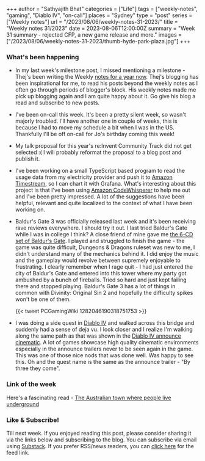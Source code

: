 +++
author = "Sathyajith Bhat"
categories = ["Life"]
tags = ["weekly-notes",  "gaming", "Diablo IV", "on-call"]
places = "Sydney"
type = "post"
series = ["Weekly notes"]
url = "/2023/08/06/weekly-notes-31-2023/"
title = "Weekly notes 31/2023"
date = 2023-08-06T12:00:00Z
summary = "Week 31 summary - rejected CFP, a new game release and more."
images = ["/2023/08/06/weekly-notes-31-2023/thumb-hyde-park-plaza.jpg"]
+++

### What's been happening

* In my last week's milestone post, I missed mentioning a milestone - Thej's been writing the Weekly [notes for a year now](https://thejeshgn.com/2023/07/28/weekly-notes-30-2023/). Thej's blogging has been inspirational for me, to read his posts beyond the weekly notes as I often go through periods of blogger's block. His weekly notes made me pick up blogging again and I am quite happy about it. Go give his blog a read and subscribe to new posts. 
* I've been on-call this week. It's been a pretty silent week, so wasn't majorly troubled. I'll have another one in couple of weeks, this is because I had to move my schedule a bit when I was in the US. Thankfully I'll be off on-call for Jo's birthday coming this week!
* My talk proposal for this year's re:Invent Community Track did not get selected :( I will probably reformat the proposal to a blog post and publish it. 
* I've been working on a small TypeScript based program to read the usage data from my electricity provider and push it to [Amazon Timestream](https://aws.amazon.com/timestream/), so I can chart it with Grafana. What's interesting about this project is that I've been using [Amazon CodeWhisperer](https://aws.amazon.com/codewhisperer/) to help me out and I've been pretty impressed. A lot of the suggestions have been helpful, relevant and quite localized to the context of what I have been working on. 
* Baldur's Gate 3 was officially released last week and it's been receiving rave reviews everywhere. I should try it out. I last tried Baldur's Gate while I was in college I think? A close friend of mine gave me [the 6-CD set of Baldur's Gate](https://twitter.com/PCGamingWiki/status/1282046190318751753/photo/1). I played and struggled to finish the game - the game was quite difficult, Dungeons & Dragons ruleset was new to me, I didn't understand many of the mechanics behind it. I did enjoy the music and the gameplay would revolve between supremely enjoyable to frustrating. I clearly remember when I rage quit - I had just entered the city of Baldur's Gate and entered into this tower where my party got ambushed by a bunch of fireballs. Tried so hard and just kept failing there and stopped playing. Baldur's Gate 3 has a lot of things in common with Divinity: Original Sin 2 and hopefully the difficulty spikes won't be one of them.

    {{< tweet PCGamingWiki 1282046190318751753 >}}

* I was doing a side quest in [Diablo IV](/tags/diablo-iv) and walked across this bridge and suddenly had a sense of deja vu. I look closer and I realize I'm walking along the same path as that was shown in the [Diablo IV announce cinematic](https://www.youtube.com/watch?v=9bRWIdOMfro). A lot of games showcase high quality cinematic environments especially in the announce trailers never to be seen again in the game. This was one of those nice nods that was done well. Was happy to see this. Oh and the quest name is the same as the announce trailer - "By three they come".


### Link of the week

Here's a fascinating read - [The Australian town where people live underground](https://www.bbc.com/future/article/20230803-the-town-where-people-live-underground)

### Like & Subscribe!

Till next week. If you enjoyed reading this post, please consider sharing it via the links below and subscribing to the blog. You can subscribe via email using [Substack](https://sathyabhat.substack.com/). If you prefer RSS/news readers, you can [click here](https://sathyabh.at/index.xml) for the feed link.